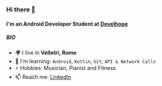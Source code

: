 ### Hi there 👋

#### I'm an Android Developer Student at [Develhope](https://develhope.co/en/)

##### BIO

- 🌍 I live in **Velletri, Rome**
- 🌱 I'm learning: `Android`, `Kotlin`, `Git`, `API & Network Calls`
- ⚡ Hobbies: Musician, Pianist and Fitness
- 📫 Reach me: [LinkedIn](https://www.linkedin.com/in/alessio-dicorato-45a892212/)

<!--
**alessiodicorato/alessiodicorato** is a ✨ _special_ ✨ repository because its `README.md` (this file) appears on your GitHub profile.

Here are some ideas to get you started:

- 🔭 I’m currently working on ...
- 🌱 I’m currently learning ...
- 👯 I’m looking to collaborate on ...
- 🤔 I’m looking for help with ...
- 💬 Ask me about ...
- 📫 How to reach me: ...
- 😄 Pronouns: ...
- ⚡ Fun fact: ...
-->
